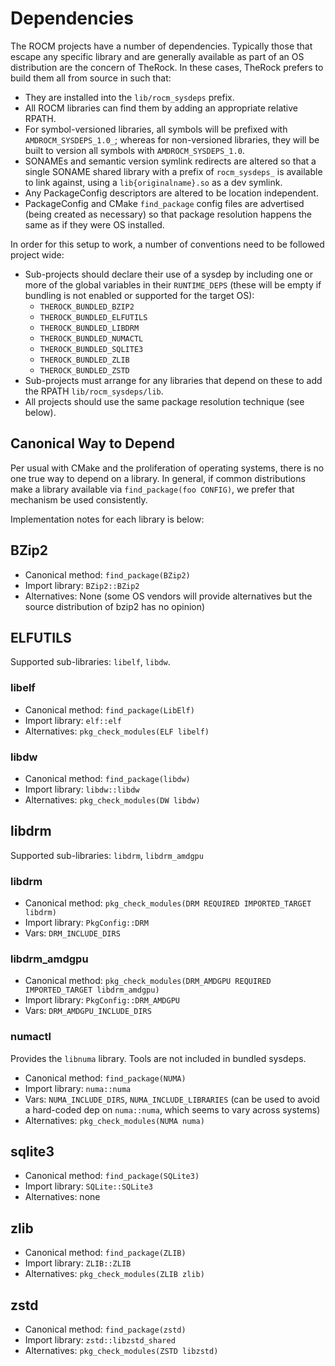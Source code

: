 # Dependencies

The ROCM projects have a number of dependencies. Typically those that escape
any specific library and are generally available as part of an OS distribution
are the concern of TheRock. In these cases, TheRock prefers to build them
all from source in such that:

- They are installed into the `lib/rocm_sysdeps` prefix.
- All ROCM libraries can find them by adding an appropriate relative RPATH.
- For symbol-versioned libraries, all symbols will be prefixed with
  `AMDROCM_SYSDEPS_1.0_`; whereas for non-versioned libraries, they will be
  built to version all symbols with `AMDROCM_SYSDEPS_1.0`.
- SONAMEs and semantic version symlink redirects are altered so that a single
  SONAME shared library with a prefix of `rocm_sysdeps_` is available to
  link against, using a `lib{originalname}.so` as a dev symlink.
- Any PackageConfig descriptors are altered to be location independent.
- PackageConfig and CMake `find_package` config files are advertised (being
  created as necessary) so that package resolution happens the same as if
  they were OS installed.

In order for this setup to work, a number of conventions need to be followed
project wide:

- Sub-projects should declare their use of a sysdep by including one or more of
  the global variables in their `RUNTIME_DEPS` (these will be empty if
  bundling is not enabled or supported for the target OS):
  - `THEROCK_BUNDLED_BZIP2`
  - `THEROCK_BUNDLED_ELFUTILS`
  - `THEROCK_BUNDLED_LIBDRM`
  - `THEROCK_BUNDLED_NUMACTL`
  - `THEROCK_BUNDLED_SQLITE3`
  - `THEROCK_BUNDLED_ZLIB`
  - `THEROCK_BUNDLED_ZSTD`
- Sub-projects must arrange for any libraries that depend on these to add the
  RPATH `lib/rocm_sysdeps/lib`.
- All projects should use the same package resolution technique (see below).

## Canonical Way to Depend

Per usual with CMake and the proliferation of operating systems, there is no
one true way to depend on a library. In general, if common distributions make
a library available via `find_package(foo CONFIG)`, we prefer that mechanism
be used consistently.

Implementation notes for each library is below:

## BZip2

- Canonical method: `find_package(BZip2)`
- Import library: `BZip2::BZip2`
- Alternatives: None (some OS vendors will provide alternatives but the source
  distribution of bzip2 has no opinion)

## ELFUTILS

Supported sub-libraries: `libelf`, `libdw`.

### libelf

- Canonical method: `find_package(LibElf)`
- Import library: `elf::elf`
- Alternatives: `pkg_check_modules(ELF libelf)`

### libdw

- Canonical method: `find_package(libdw)`
- Import library: `libdw::libdw`
- Alternatives: `pkg_check_modules(DW libdw)`

## libdrm

Supported sub-libraries: `libdrm`, `libdrm_amdgpu`

### libdrm

- Canonical method: `pkg_check_modules(DRM REQUIRED IMPORTED_TARGET libdrm)`
- Import library: `PkgConfig::DRM`
- Vars: `DRM_INCLUDE_DIRS`

### libdrm_amdgpu

- Canonical method: `pkg_check_modules(DRM_AMDGPU REQUIRED IMPORTED_TARGET libdrm_amdgpu)`
- Import library: `PkgConfig::DRM_AMDGPU`
- Vars: `DRM_AMDGPU_INCLUDE_DIRS`

### numactl

Provides the `libnuma` library. Tools are not included in bundled sysdeps.

- Canonical method: `find_package(NUMA)`
- Import library: `numa::numa`
- Vars: `NUMA_INCLUDE_DIRS`, `NUMA_INCLUDE_LIBRARIES` (can be used to avoid
  a hard-coded dep on `numa::numa`, which seems to vary across systems)
- Alternatives: `pkg_check_modules(NUMA numa)`

## sqlite3

- Canonical method: `find_package(SQLite3)`
- Import library: `SQLite::SQLite3`
- Alternatives: none

## zlib

- Canonical method: `find_package(ZLIB)`
- Import library: `ZLIB::ZLIB`
- Alternatives: `pkg_check_modules(ZLIB zlib)`

## zstd

- Canonical method: `find_package(zstd)`
- Import library: `zstd::libzstd_shared`
- Alternatives: `pkg_check_modules(ZSTD libzstd)`
